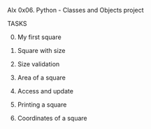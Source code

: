 Alx 0x06. Python - Classes and Objects project

TASKS

0. My first square

1. Square with size

2. Size validation

3. Area of a square

4. Access and update 

5. Printing a square

6. Coordinates of a square
